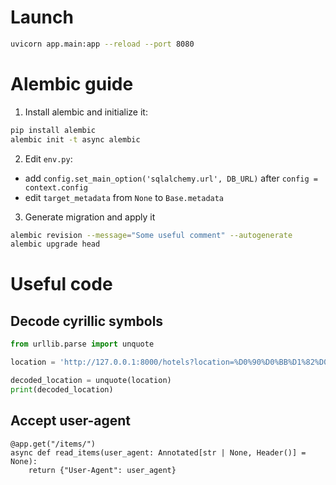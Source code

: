 # Launch
```bash
uvicorn app.main:app --reload --port 8080
```
# Alembic guide

1. Install alembic and initialize it:
```bash
pip install alembic
alembic init -t async alembic
```

2. Edit `env.py`:
- add `config.set_main_option('sqlalchemy.url', DB_URL)` after `config = context.config`
- edit `target_metadata` from `None` to `Base.metadata`

3. Generate migration and apply it
```bash
alembic revision --message="Some useful comment" --autogenerate
alembic upgrade head
```

# Useful code
## Decode cyrillic symbols
```python
from urllib.parse import unquote

location = 'http://127.0.0.1:8000/hotels?location=%D0%90%D0%BB%D1%82%D0%B0%D0%B9'

decoded_location = unquote(location)
print(decoded_location)
```

## Accept user-agent
```
@app.get("/items/")
async def read_items(user_agent: Annotated[str | None, Header()] = None):
    return {"User-Agent": user_agent}
```
